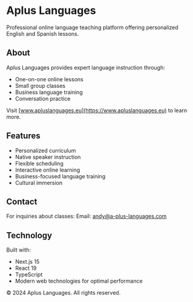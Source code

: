 # Aplus Languages

Professional online language teaching platform offering personalized English and Spanish lessons.

## About

Aplus Languages provides expert language instruction through:
- One-on-one online lessons
- Small group classes
- Business language training
- Conversation practice

Visit [www.apluslanguages.eu](https://www.apluslanguages.eu) to learn more.

## Features

- Personalized curriculum
- Native speaker instruction
- Flexible scheduling
- Interactive online learning
- Business-focused language training
- Cultural immersion

## Contact

For inquiries about classes:
Email: andy@a-plus-languages.com

## Technology

Built with:
- Next.js 15
- React 19
- TypeScript
- Modern web technologies for optimal performance

© 2024 Aplus Languages. All rights reserved.

